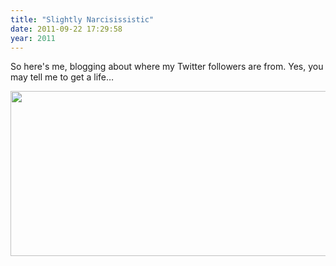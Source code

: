 ```yaml
---
title: "Slightly Narcisissistic"
date: 2011-09-22 17:29:58
year: 2011
---
```

So here's me, blogging about where my Twitter followers are from. Yes, you may tell me to get a life…

<img title="canvas" src="{{'/files/2011/09/canvas.png' | relative_url}}" alt="" width="505" height="264" />
